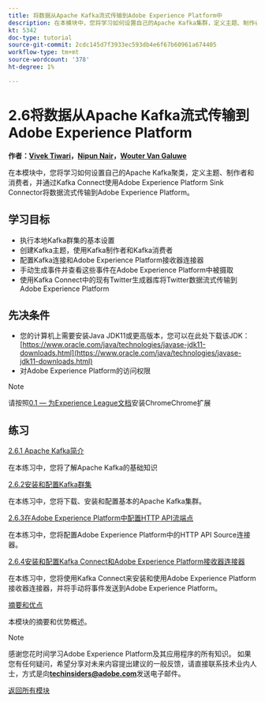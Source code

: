 ```yaml
---
title: 将数据从Apache Kafka流式传输到Adobe Experience Platform中
description: 在本模块中，您将学习如何设置自己的Apache Kafka集群，定义主题、制作者和消费者，并使用适用于Kafka Connect的Adobe Experience Platform Sink Connector将数据流式传输到Adobe Experience Platform。
kt: 5342
doc-type: tutorial
source-git-commit: 2cdc145d7f3933ec593db4e6f67b60961a674405
workflow-type: tm+mt
source-wordcount: '378'
ht-degree: 1%

---
```


# 2.6将数据从Apache Kafka流式传输到Adobe Experience Platform

**作者：[Vivek Tiwari](https://www.linkedin.com/in/vivek-tiwari-25092656/)，[Nipun Nair](https://www.linkedin.com/in/nipunnair/)，[Wouter Van Galuwe](https://www.linkedin.com/in/woutervangeluwe/)**

在本模块中，您将学习如何设置自己的Apache Kafka聚类，定义主题、制作者和消费者，并通过Kafka Connect使用Adobe Experience Platform Sink Connector将数据流式传输到Adobe Experience Platform。

## 学习目标

- 执行本地Kafka群集的基本设置
- 创建Kafka主题，使用Kafka制作者和Kafka消费者
- 配置Kafka连接和Adobe Experience Platform接收器连接器
- 手动生成事件并查看这些事件在Adobe Experience Platform中被摄取
- 使用Kafka Connect中的现有Twitter生成器库将Twitter数据流式传输到Adobe Experience Platform

## 先决条件

- 您的计算机上需要安装Java JDK11或更高版本，您可以在此处下载该JDK： [https://www.oracle.com/java/technologies/javase-jdk11-downloads.html](https://www.oracle.com/java/technologies/javase-jdk11-downloads.html)
- 对Adobe Experience Platform的访问权限

>[!NOTE]
>
>请按照[0.1 — 为Experience League文档](../../gettingstarted/gettingstarted/ex1.md)安装ChromeChrome扩展

## 练习

[2.6.1 Apache Kafka简介](./ex1.md)

在本练习中，您将了解Apache Kafka的基础知识

[2.6.2安装和配置Kafka群集](./ex2.md)

在本练习中，您将下载、安装和配置基本的Apache Kafka集群。

[2.6.3在Adobe Experience Platform中配置HTTP API流端点](./ex3.md)

在本练习中，您将配置Adobe Experience Platform中的HTTP API Source连接器。

[2.6.4安装和配置Kafka Connect和Adobe Experience Platform接收器连接器](./ex4.md)

在本练习中，您将使用Kafka Connect来安装和使用Adobe Experience Platform接收器连接器，并将手动将事件发送到Adobe Experience Platform。

[摘要和优点](./summary.md)

本模块的摘要和优势概述。

>[!NOTE]
>
>感谢您花时间学习Adobe Experience Platform及其应用程序的所有知识。 如果您有任何疑问，希望分享对未来内容提出建议的一般反馈，请直接联系技术业内人士，方式是向&#x200B;**techinsiders@adobe.com**&#x200B;发送电子邮件。

[返回所有模块](../../../overview.md)
